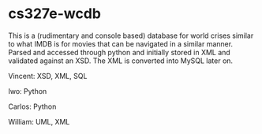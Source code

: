 cs327e-wcdb
===========

This is a (rudimentary and console based) database for world crises similar to what IMDB is for movies that can be navigated in a similar manner. Parsed and accessed through python and initially stored in XML and validated against an XSD. The XML is converted into MySQL later on.

Vincent: XSD, XML, SQL

Iwo: Python

Carlos: Python

William: UML, XML
